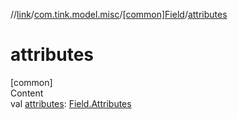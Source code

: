 //[link](../../index.md)/[com.tink.model.misc](../index.md)/[[common]Field](index.md)/[attributes](attributes.md)



# attributes  
[common]  
Content  
val [attributes](attributes.md): [Field.Attributes](-attributes/index.md)  



